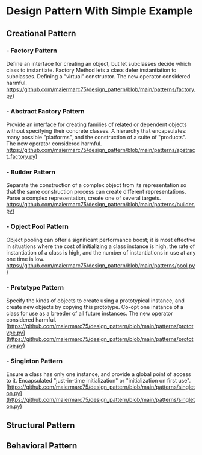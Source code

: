 # Design Pattern With Simple Example

## Creational Pattern
### - Factory Pattern
Define an interface for creating an object, but let subclasses decide which class to instantiate. Factory Method lets a class defer instantiation to subclasses.
Defining a "virtual" constructor.
The new operator considered harmful.
[https://github.com/maiermarc75/design_pattern/blob/main/patterns/factory.py)](https://github.com/maiermarc75/design_pattern/blob/main/patterns/factory.py)
### - Abstract Factory Pattern
Provide an interface for creating families of related or dependent objects without specifying their concrete classes.
A hierarchy that encapsulates: many possible "platforms", and the construction of a suite of "products".
The new operator considered harmful.
[https://github.com/maiermarc75/design_pattern/blob/main/patterns/apstract_factory.py)](https://github.com/maiermarc75/design_pattern/blob/main/patterns/apstract_factory.py)
### - Builder Pattern
Separate the construction of a complex object from its representation so that the same construction process can create different representations.
Parse a complex representation, create one of several targets.
[https://github.com/maiermarc75/design_pattern/blob/main/patterns/builder.py)](https://github.com/maiermarc75/design_pattern/blob/main/patterns/builder.py)
### - Opject Pool Pattern
Object pooling can offer a significant performance boost; it is most effective in situations where the cost of initializing a class instance is high, the rate of instantiation of a class is high, and the number of instantiations in use at any one time is low.
[https://github.com/maiermarc75/design_pattern/blob/main/patterns/pool.py)](https://github.com/maiermarc75/design_pattern/blob/main/patterns/pool.py)
### - Prototype Pattern
Specify the kinds of objects to create using a prototypical instance, and create new objects by copying this prototype.
Co-opt one instance of a class for use as a breeder of all future instances.
The new operator considered harmful.
[https://github.com/maiermarc75/design_pattern/blob/main/patterns/prototype.py](https://github.com/maiermarc75/design_pattern/blob/main/patterns/prototype.py)
### - Singleton Pattern
Ensure a class has only one instance, and provide a global point of access to it.
Encapsulated "just-in-time initialization" or "initialization on first use".
[https://github.com/maiermarc75/design_pattern/blob/main/patterns/singleton.py](https://github.com/maiermarc75/design_pattern/blob/main/patterns/singleton.py)
## Structural Pattern
## Behavioral Pattern
